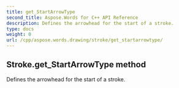 ```yaml
---
title: get_StartArrowType
second_title: Aspose.Words for C++ API Reference
description: Defines the arrowhead for the start of a stroke. 
type: docs
weight: 0
url: /cpp/aspose.words.drawing/stroke/get_startarrowtype/
---
```

## Stroke.get_StartArrowType method


Defines the arrowhead for the start of a stroke.

